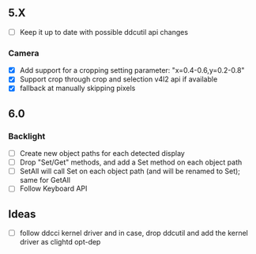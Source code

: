## 5.X
- [ ] Keep it up to date with possible ddcutil api changes

### Camera
- [x] Add support for a cropping setting parameter: "x=0.4-0.6,y=0.2-0.8"
- [x] Support crop through crop and selection v4l2 api if available
- [x] fallback at manually skipping pixels
 
## 6.0

### Backlight
- [ ] Create new object paths for each detected display
- [ ] Drop "Set/Get" methods, and add a Set method on each object path
- [ ] SetAll will call Set on each object path (and will be renamed to Set); same for GetAll
- [ ] Follow Keyboard API

## Ideas
- [ ] follow ddcci kernel driver and in case, drop ddcutil and add the kernel driver as clightd opt-dep
